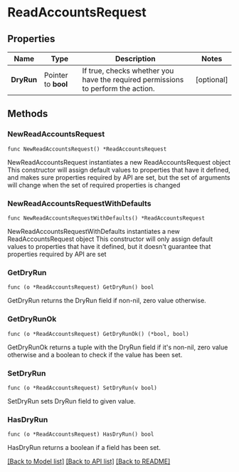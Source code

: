 # ReadAccountsRequest

## Properties

Name | Type | Description | Notes
------------ | ------------- | ------------- | -------------
**DryRun** | Pointer to **bool** | If true, checks whether you have the required permissions to perform the action. | [optional] 

## Methods

### NewReadAccountsRequest

`func NewReadAccountsRequest() *ReadAccountsRequest`

NewReadAccountsRequest instantiates a new ReadAccountsRequest object
This constructor will assign default values to properties that have it defined,
and makes sure properties required by API are set, but the set of arguments
will change when the set of required properties is changed

### NewReadAccountsRequestWithDefaults

`func NewReadAccountsRequestWithDefaults() *ReadAccountsRequest`

NewReadAccountsRequestWithDefaults instantiates a new ReadAccountsRequest object
This constructor will only assign default values to properties that have it defined,
but it doesn't guarantee that properties required by API are set

### GetDryRun

`func (o *ReadAccountsRequest) GetDryRun() bool`

GetDryRun returns the DryRun field if non-nil, zero value otherwise.

### GetDryRunOk

`func (o *ReadAccountsRequest) GetDryRunOk() (*bool, bool)`

GetDryRunOk returns a tuple with the DryRun field if it's non-nil, zero value otherwise
and a boolean to check if the value has been set.

### SetDryRun

`func (o *ReadAccountsRequest) SetDryRun(v bool)`

SetDryRun sets DryRun field to given value.

### HasDryRun

`func (o *ReadAccountsRequest) HasDryRun() bool`

HasDryRun returns a boolean if a field has been set.


[[Back to Model list]](../README.md#documentation-for-models) [[Back to API list]](../README.md#documentation-for-api-endpoints) [[Back to README]](../README.md)


